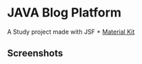 # JAVA Blog Platform
A Study project made with JSF + [Material Kit](https://www.creative-tim.com/product/material-kit)

## Screenshots

